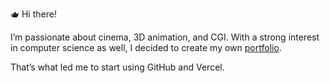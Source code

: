 🫖 Hi there!

I’m passionate about cinema, 3D animation, and CGI.
With a strong interest in computer science as well, I decided to create my own [portfolio](https://jdecroocq.vercel.app).
 
That’s what led me to start using GitHub and Vercel.
